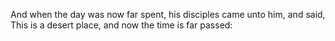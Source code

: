 And when the day was now far spent, his disciples came unto him, and said, This is a desert place, and now the time is far passed:
